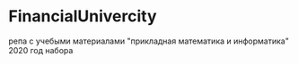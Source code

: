 # FinancialUnivercity
репа с учебыми материалами "прикладная математика и информатика" 2020 год набора
